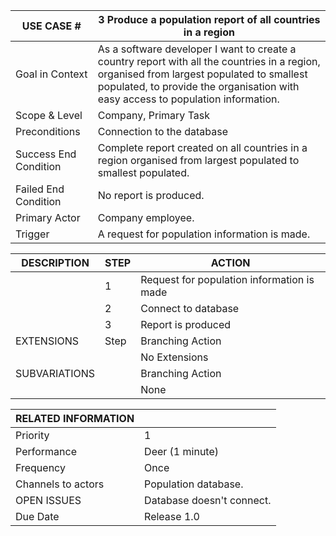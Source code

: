 | USE CASE #                | 3 Produce a population report of all countries in a region  |
|---------------------------|-----|
| Goal in Context           |   As a software developer I want to create a country report with all the countries in a region, organised from largest populated to smallest populated, to provide the organisation with easy access to population information. |
| Scope & Level             | Company, Primary Task   |
| Preconditions             | Connection to the database   |
| Success End Condition     | Complete report created on all countries in a region organised from largest populated to smallest populated.   |
| Failed End Condition      | No report is produced.   |
| Primary Actor | Company employee.   |
| Trigger                   | A request for population information is made.   |

| DESCRIPTION   | STEP | ACTION           |
|---------------|------|------------------|
|               | 1    |      Request for population information is made            |
|               | 2    |      Connect to database            |
|               | 3    |      Report is produced            |
| EXTENSIONS    | Step | Branching Action |
|               |      | No Extensions    |
| SUBVARIATIONS |      | Branching Action |
|               |      |    None          |


| RELATED INFORMATION                    |   |
|----------------------------------------|---|
| Priority                               | 1   |
| Performance                            |  Deer (1 minute) |
| Frequency                              |  Once |
| Channels to actors                     |   Population database. |
| OPEN ISSUES                            |  Database doesn't connect. |
| Due Date                               | Release 1.0  |
